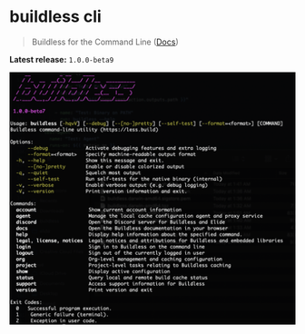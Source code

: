 # buildless cli

> Buildless for the Command Line ([Docs][0])

**Latest release:** `1.0.0-beta9`

![Output of buildless --help][helpimg]

[0]: https://docs.less.build/cli
[helpimg]: ./.github/buildless-help.png "Output of buildless --help"
